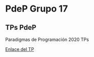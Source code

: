 # PdeP Grupo 17
## TPs PdeP
 Paradigmas de Programación 2020 TPs
 
 [Enlace del TP](https://docs.google.com/document/d/1Ng7lRvSHqyhUyWEU33I0REnVRhOID_0ej7WSPQUhdSQ/edit)
